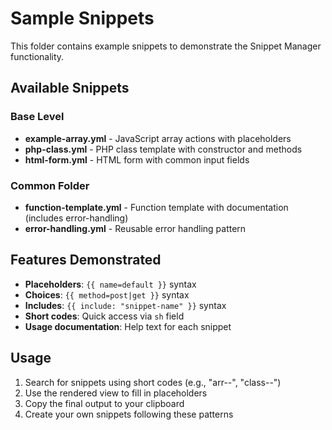 # Sample Snippets

This folder contains example snippets to demonstrate the Snippet Manager functionality.

## Available Snippets

### Base Level
- **example-array.yml** - JavaScript array actions with placeholders
- **php-class.yml** - PHP class template with constructor and methods  
- **html-form.yml** - HTML form with common input fields

### Common Folder
- **function-template.yml** - Function template with documentation (includes error-handling)
- **error-handling.yml** - Reusable error handling pattern

## Features Demonstrated

- **Placeholders**: `{{ name=default }}` syntax
- **Choices**: `{{ method=post|get }}` syntax  
- **Includes**: `{{ include: "snippet-name" }}` syntax
- **Short codes**: Quick access via `sh` field
- **Usage documentation**: Help text for each snippet

## Usage

1. Search for snippets using short codes (e.g., "arr--", "class--")
2. Use the rendered view to fill in placeholders
3. Copy the final output to your clipboard
4. Create your own snippets following these patterns
